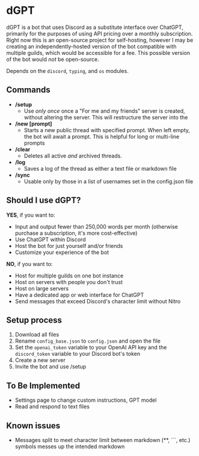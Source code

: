 # dGPT
dGPT is a bot that uses Discord as a substitute interface over ChatGPT, primarily for the purposes of using API pricing over a monthly subscription. Right now this is an open-source project for self-hosting, however I may be creating an independently-hosted version of the bot compatible with multiple guilds, which would be accessible for a fee. This possible version of the bot would *not* be open-source.

Depends on the `discord`, `typing`, and `os` modules.

## Commands
- **/setup**
    - Use *only once* once a "For me and my friends" server is created, without altering the server. This will restructure the server into the 
- **/new [prompt]**
    - Starts a new public thread with specified prompt. When left empty, the bot will await a prompt. This is helpful for long or multi-line prompts
- **/clear**
    - Deletes all active *and* archived threads.
- **/log**
    - Saves a log of the thread as either a text file or markdown file
- **/sync**
    - Usable only by those in a list of usernames set in the config.json file


## Should I use dGPT?
**YES**, if you want to:
- Input and output fewer than 250,000 words per month (otherwise purchase a subscription, it's more cost-effective)
- Use ChatGPT within Discord
- Host the bot for just yourself and/or friends
- Customize your experience of the bot

**NO**, if you want to:
- Host for multiple guilds on one bot instance
- Host on servers with people you don't trust
- Host on large servers
- Have a dedicated app or web interface for ChatGPT
- Send messages that exceed Discord's character limit without Nitro

## Setup process
1. Download all files
2. Rename `config_base.json` to `config.json` and open the file
3. Set the `openai_token` variable to your OpenAI API key and the `discord_token` variable to your Discord bot's token
4. Create a new server
5. Invite the bot and use /setup


## To Be Implemented
- Settings page to change custom instructions, GPT model
- Read and respond to text files

## Known issues
- Messages split to meet character limit between markdown (**, ```, etc.) symbols messes up the intended markdown